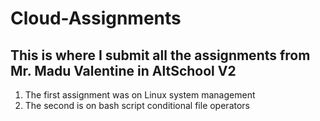 # Cloud-Assignments

## This is where I submit all the assignments from Mr. Madu Valentine in AltSchool V2

1. The first assignment was on Linux system management
2. The second is on bash script conditional file operators
